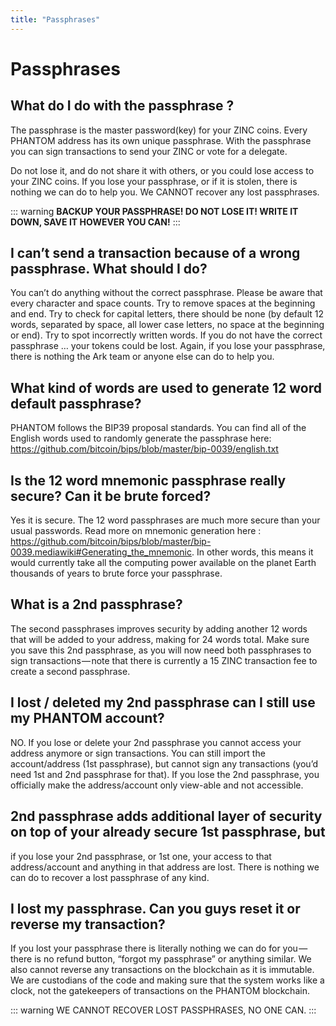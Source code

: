 ```yaml
---
title: "Passphrases"
---
```


# Passphrases

## What do I do with the passphrase ?

The passphrase is the master password(key) for your ZINC coins. Every PHANTOM address has its own unique passphrase. With the passphrase you can sign transactions to send your ZINC or vote for a delegate.

Do not lose it, and do not share it with others, or you could lose access to your ZINC coins. If you lose your passphrase, or if it is stolen, there is nothing we can do to help you. We CANNOT recover any lost passphrases.

::: warning
**BACKUP YOUR PASSPHRASE! DO NOT LOSE IT! WRITE IT DOWN, SAVE IT HOWEVER YOU CAN!**
:::

## I can’t send a transaction because of a wrong passphrase. What should I do?

You can’t do anything without the correct passphrase. Please be aware that every character and space counts. Try to remove spaces at the beginning and end. Try to check for capital letters, there should be none (by default 12 words, separated by space, all lower case letters, no space at the beginning or end). Try to spot incorrectly written words. If you do not have the correct passphrase … your tokens could be lost. Again, if you lose your passphrase, there is nothing the Ark team or anyone else can do to help you.

## What kind of words are used to generate 12 word default passphrase?

PHANTOM follows the BIP39 proposal standards. You can find all of the English words used to randomly generate the passphrase here: https://github.com/bitcoin/bips/blob/master/bip-0039/english.txt

## Is the 12 word mnemonic passphrase really secure? Can it be brute forced?

Yes it is secure. The 12 word passphrases are much more secure than your usual passwords. Read more on mnemonic generation here : https://github.com/bitcoin/bips/blob/master/bip-0039.mediawiki#Generating_the_mnemonic. In other words, this means it would currently take all the computing power available on the planet Earth thousands of years to brute force your passphrase.

## What is a 2nd passphrase?

The second passphrases improves security by adding another 12 words that will be added to your address, making for 24 words total. Make sure you save this 2nd passphrase, as you will now need both passphrases to sign transactions — note that there is currently a 15 ZINC transaction fee to create a second passphrase.

## I lost / deleted my 2nd passphrase can I still use my PHANTOM account?

NO. If you lose or delete your 2nd passphrase you cannot access your address anymore or sign transactions. You can still import the account/address (1st passphrase), but cannot sign any transactions (you’d need 1st and 2nd passphrase for that). If you lose the 2nd passphrase, you officially make the address/account only view-able and not accessible.

## 2nd passphrase adds additional layer of security on top of your already secure 1st passphrase, but
if you lose your 2nd passphrase, or 1st one, your access to that address/account and anything in that address are lost. There is nothing we can do to recover a lost passphrase of any kind.

## I lost my passphrase. Can you guys reset it or reverse my transaction?

If you lost your passphrase there is literally nothing we can do for you — there is no refund button, “forgot my passphrase” or anything similar.
We also cannot reverse any transactions on the blockchain as it is immutable. We are custodians of the code and making sure that the system works like a clock, not the gatekeepers of transactions on the PHANTOM blockchain.

::: warning
WE CANNOT RECOVER LOST PASSPHRASES, NO ONE CAN.
:::
